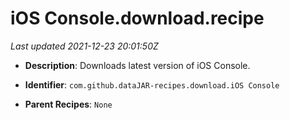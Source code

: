 # iOS Console.download.recipe

_Last updated 2021-12-23 20:01:50Z_

- **Description**: Downloads latest version of iOS Console.

- **Identifier**: `com.github.dataJAR-recipes.download.iOS Console`

- **Parent Recipes**: `None`
